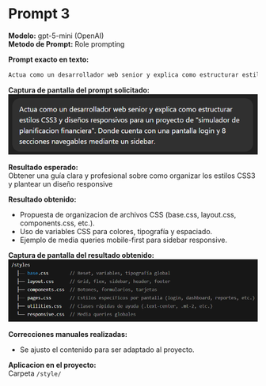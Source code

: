 # Prompt 3

**Modelo:**  gpt-5-mini (OpenAI)  
**Metodo de Prompt:** Role prompting  

**Prompt exacto en texto:**

``` bash
Actua como un desarrollador web senior y explica como estructurar estilos CSS3 y diseños responsivos para un proyecto de "simulador de planificacion financiera". Donde cuenta con una pantalla login y 8 secciones navegables mediante un sidebar.
```

**Captura de pantalla del prompt solicitado:**  
![alt text](image-4.png)

**Resultado esperado:**  
Obtener una guía clara y profesional sobre como organizar los estilos CSS3 y plantear un diseño responsive

**Resultado obtenido:**  
* Propuesta de organizacion de archivos CSS (base.css, layout.css, components.css, etc.).
* Uso de variables CSS para colores, tipografía y espaciado.
* Ejemplo de media queries mobile-first para sidebar responsive.

**Captura de pantalla del resultado obtenido:**  
![alt text](image-5.png)

**Correcciones manuales realizadas:**
* Se ajusto el contenido para ser adaptado al proyecto.  

**Aplicacion en el proyecto:**  
Carpeta `/style/` 